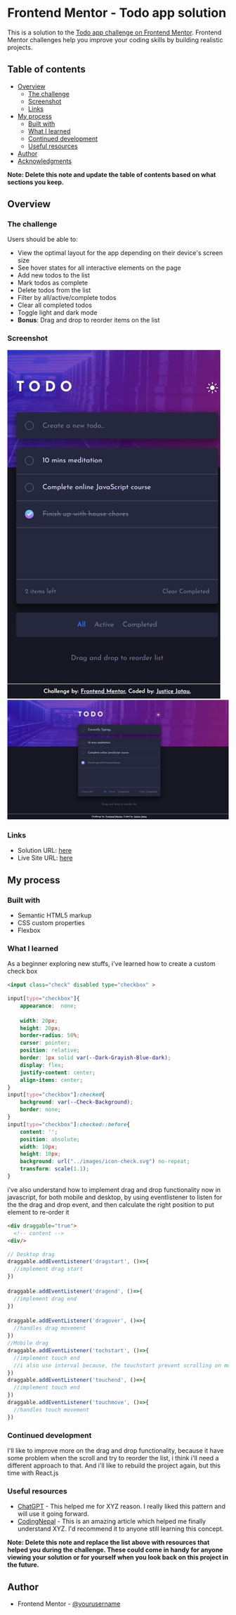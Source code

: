 # Frontend Mentor - Todo app solution

This is a solution to the [Todo app challenge on Frontend Mentor](https://www.frontendmentor.io/challenges/todo-app-Su1_KokOW). Frontend Mentor challenges help you improve your coding skills by building realistic projects. 

## Table of contents

- [Overview](#overview)
  - [The challenge](#the-challenge)
  - [Screenshot](#screenshot)
  - [Links](#links)
- [My process](#my-process)
  - [Built with](#built-with)
  - [What I learned](#what-i-learned)
  - [Continued development](#continued-development)
  - [Useful resources](#useful-resources)
- [Author](#author)
- [Acknowledgments](#acknowledgments)

**Note: Delete this note and update the table of contents based on what sections you keep.**

## Overview

### The challenge

Users should be able to:

- View the optimal layout for the app depending on their device's screen size
- See hover states for all interactive elements on the page
- Add new todos to the list
- Mark todos as complete
- Delete todos from the list
- Filter by all/active/complete todos
- Clear all completed todos
- Toggle light and dark mode
- **Bonus**: Drag and drop to reorder items on the list

### Screenshot

![Mobile screenshot](./images/screenshots/screenshot1.jpeg)
![Desktop screenshot](./images/screenshots/screenshot3.jpeg)

### Links

- Solution URL: [here](https://github.com/JusticeJatau/Todo-Vanilla-Javascript)
- Live Site URL: [here](https://todo-app-vanilla-javascript.vercel.app/)

## My process

### Built with

- Semantic HTML5 markup
- CSS custom properties
- Flexbox

### What I learned

As a beginner exploring new stuffs, i've learned how to create a custom check box

```html
<input class="check" disabled type="checkbox" >
```
```css
input[type="checkbox"]{
    appearance:  none;

    width: 20px;
    height: 20px;
    border-radius: 50%;
    cursor: pointer;
    position: relative;
    border: 1px solid var(--Dark-Grayish-Blue-dark);
    display: flex;
    justify-content: center;
    align-items: center;
}
input[type="checkbox"]:checked{
    background: var(--Check-Background);
    border: none;
}
input[type="checkbox"]:checked::before{
    content: '';
    position: absolute;
    width: 10px;
    height: 10px;
    background: url("../images/icon-check.svg") no-repeat;
    transform: scale(1.1);
}
```

i've also understand how to implement drag and drop functionality now in javascript, for both mobile and desktop, by using eventlistener to listen for the the drag and drop event, and then calculate the right position to put element to re-order
 it
```html
<div draggable="true">
  <!-- content -->
<div/>
```
```js
// Desktop drag
draggable.addEventListener('dragstart', ()=>{
  //implement drag start
})

draggable.addEventListener('dragend', ()=>{
  //implement drag end
})

draggable.addEventListener('dragover', ()=>{
  //handles drag movement
})
//Mobile drag
draggable.addEventListener('tochstart', ()=>{
  //implement touch end
  //i also use interval because, the touchstart prevent scrolling on mobile
})
draggable.addEventListener('touchend', ()=>{
  //implement touch end
})
draggable.addEventListener('touchmove', ()=>{
  //handles touch movement
})

```

### Continued development

I'll like to improve more on the drag and drop functionality, because it have some problem when the scroll and try to reorder the list, i think i'll need a different approach to that. And i'll like to rebuild the project again, but this time with React.js

### Useful resources

- [ChatGPT](https://www.chat.openai.com) - This helped me for XYZ reason. I really liked this pattern and will use it going forward.
- [CodingNepal](https://www.youtube.com/watch?v=9HUlUnM3UG8&pp=ygU1ZHJhZyBhbmQgZHJvcCBzb3J0YWJsZSBsaXN0IGluIGh0bWwgY3NzICYgamF2YXNjcmlwdCA%3D) - This is an amazing article which helped me finally understand XYZ. I'd recommend it to anyone still learning this concept.

**Note: Delete this note and replace the list above with resources that helped you during the challenge. These could come in handy for anyone viewing your solution or for yourself when you look back on this project in the future.**

## Author

- Frontend Mentor - [@yourusername](https://www.frontendmentor.io/profile/JusticeJatau)
